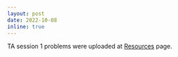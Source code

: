 ```yaml
---
layout: post
date: 2022-10-08
inline: true
---
```


TA session 1 problems were uploaded at [Resources](/resources/) page.
